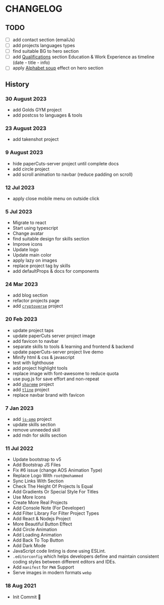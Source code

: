 # CHANGELOG

## TODO

- [ ] add contact section (emailJs)
- [ ] add projects languages types
- [ ] find suitable BG to hero section
- [ ] add [Qualifications](https://codepen.io/xichen/pen/wzpeMM) section Education & Work Experience as timeline (date - title - info)
- [ ] apply [Alphabet soup](https://codepen.io/mohmmedtaysser/pen/rNQYVwg?editors=1010) effect on hero section

## History

### 30 August 2023

- add Golds GYM project
- add postcss to languages & tools

### 23 August 2023

- add takenshot project

### 9 August 2023

- hide paperCuts-server project until complete docs
- add circle project
- add scroll animation to navbar (reduce padding on scroll)

### 12 Jul 2023

- apply close mobile menu on outside click

### 5 Jul 2023

- Migrate to react
- Start using typescript
- Change avatar
- find suitable design for skills section
- Improve icons
- Update logo
- Update main color
- apply lazy on images
- replace project tag by skills
- add defaultProps & docs for components

### 24 Mar 2023

- add blog section
- refactor projects page
- add [`cryptoverse`](https://cryptoverse-in-react.vercel.app/) project

### 20 Feb 2023

- update project taps
- update paperCuts server project image
- add favicon to navbar
- separate skills to tools & learning and frontend & backend
- update paperCuts-server project live demo
- Minify html & css & javascript
- test with lighthouse
- add project highlight tools
- replace image with font-awesome to reduce quota
- use pug.js for save effort and non-repeat
- add [`shareme`](https://shareme-psi.vercel.app/) project
- add [`tline`](https://www.npmjs.com/package/tline) project
- replace navbar brand with favicon

### 7 Jan 2023

- add [`js-pmq`](https://www.npmjs.com/package/js-pmq) project
- update skills section
- remove unneeded skill
- add mdn for skills section

### 11 Jul 2022

- Update bootstrap to v5
- Add Bootstrap JS Files
- Fix #6 issue (change AOS Animation Type)
- Replace Logo With `root@mohammed`
- Sync Links With Section
- Check The Height Of Projects Is Equal
- Add Gradients Or Special Style For Titles
- Use More Icons
- Create More Real Projects
- Add Console Note (For Developer)
- Add Filter Library For Filter Project Types
- Add React & Nodejs Project
- More Beautiful Button Effect
- Add Circle Animation
- Add Loading Animation
- Add Back To Top Button
- Add Dark Mode
- JavaScript code linting is done using ESLint.
- `.editorconfig` which helps developers define and maintain consistent coding styles between different editors and IDEs.
- Add `manifest` for `PWA` Support
- Serve images in modern formats `webp`

### 18 Aug 2021

- Init Commit 🎉
